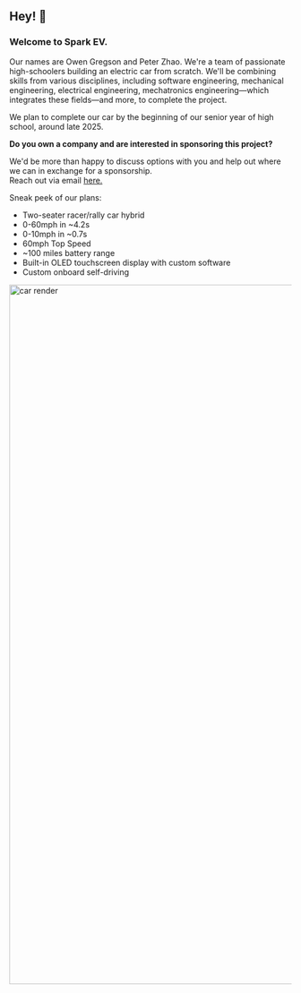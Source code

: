 <h2 id="hey-">Hey! 👋</h2>
<h3 id="welcome-to-spark-ev-">Welcome to Spark EV.</h3>
<p>Our names are Owen Gregson and Peter Zhao.
We're a team of passionate high-schoolers building an electric car from scratch.
We'll be combining skills from various disciplines, including software engineering, mechanical engineering, electrical engineering, mechatronics engineering—which integrates these fields—and more, to complete the project.</p>
<p>We plan to complete our car by the beginning of our senior year of high school, around late 2025.</p>
<p><strong>Do you own a company and are interested in sponsoring this project?</strong><br>
<p>We'd be more than happy to discuss options with you and help out where we can in exchange for a sponsorship.<br>
Reach out via email <a href="mailto:owengregson@berkeley.edu?cc=peterjzhao@berkeley.edu&bcc=owen@owen.lol&subject=Sponsorship%20for%20Spark%20EV">here.</a><br></p>
<p>Sneak peek of our plans:</p>
<ul>
<li>Two-seater racer/rally car hybrid</li>
<li>0-60mph in ~4.2s</li>
<li>0-10mph in ~0.7s</li>
<li>60mph Top Speed</li>
<li>~100 miles battery range</li>
<li>Built-in OLED touchscreen display with custom software</li>
<li>Custom onboard self-driving</li>
</ul>
<img width="1250" alt="car render" src="https://github.com/spark-ev/.github/assets/89460630/9f06afee-8d95-4930-9be1-7c2543f810d0">

